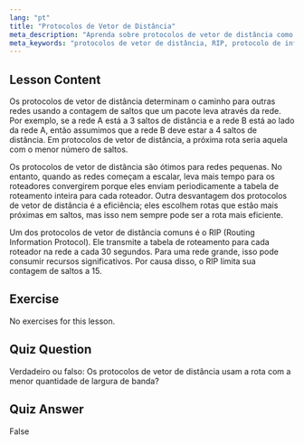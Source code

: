 ```yaml
---
lang: "pt"
title: "Protocolos de Vetor de Distância"
meta_description: "Aprenda sobre protocolos de vetor de distância como o RIP, como eles funcionam e suas limitações para o roteamento de rede. Entenda a contagem de saltos e a eficiência da rede."
meta_keywords: "protocolos de vetor de distância, RIP, protocolo de informação de roteamento, contagem de saltos, roteamento de rede, rede Linux, guia para iniciantes, tutorial"
---
```


## Lesson Content

Os protocolos de vetor de distância determinam o caminho para outras redes usando a contagem de saltos que um pacote leva através da rede. Por exemplo, se a rede A está a 3 saltos de distância e a rede B está ao lado da rede A, então assumimos que a rede B deve estar a 4 saltos de distância. Em protocolos de vetor de distância, a próxima rota seria aquela com o menor número de saltos.

Os protocolos de vetor de distância são ótimos para redes pequenas. No entanto, quando as redes começam a escalar, leva mais tempo para os roteadores convergirem porque eles enviam periodicamente a tabela de roteamento inteira para cada roteador. Outra desvantagem dos protocolos de vetor de distância é a eficiência; eles escolhem rotas que estão mais próximas em saltos, mas isso nem sempre pode ser a rota mais eficiente.

Um dos protocolos de vetor de distância comuns é o RIP (Routing Information Protocol). Ele transmite a tabela de roteamento para cada roteador na rede a cada 30 segundos. Para uma rede grande, isso pode consumir recursos significativos. Por causa disso, o RIP limita sua contagem de saltos a 15.

## Exercise

No exercises for this lesson.

## Quiz Question

Verdadeiro ou falso: Os protocolos de vetor de distância usam a rota com a menor quantidade de largura de banda?

## Quiz Answer

False
